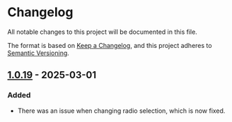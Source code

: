 # Changelog

All notable changes to this project will be documented in this file.

The format is based on [Keep a Changelog](https://keepachangelog.com/en/1.1.0/),
and this project adheres to [Semantic Versioning](https://semver.org/spec/v2.0.0.html).

## [1.0.19] - 2025-03-01

### Added

- There was an issue when changing radio selection, which is now fixed.

[1.0.19]: https://github.com/aonnoy/wized-filter-pagination/releases/tag/v1.0.19
